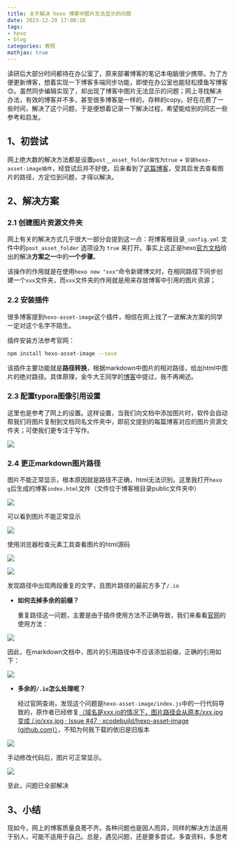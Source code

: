 ```yaml
---
title: 关于解决 hexo 博客中图片无法显示的问题
date: 2023-12-20 17:08:18
tags:
- hexo
- blog
categories: 教程
mathjax: true 
---
```


读研后大部分时间都待在办公室了，原来部署博客的笔记本电脑很少携带。为了方便更新博客，想着实现一下博客多端同步功能，即使在办公室也能轻松摸鱼写博客😊。虽然同步编辑实现了，却出现了博客中图片无法显示的问题；网上寻找解决办法，有效的博客并不多，甚至很多博客是一样的，存粹的copy。好在花费了一些时间，解决了这个问题，于是便想着记录一下解决过程，希望能给别的同志一些参考和启发。

<!-- more -->

## 1、初尝试

网上绝大数的解决方法都是设置`post__asset_folder属性为true` + `安装hexo-asset-image插件`，经尝试后并不好使。后来看到了[这篇博客](https://blog.csdn.net/m0_43401436/article/details/107191688)，受其启发去查看图片的路径，方定位到问题，才得以解决。

## 2、解决方案

### 2.1 创建图片资源文件夹

网上有关的解决方式几乎很大一部分会提到这一点：将博客根目录`_config.yml` 文件中的`post_asset_folder` 选项设为 `true` 来打开。事实上这正是hexo[官方文档](https://hexo.io/zh-cn/docs/asset-folders)给出的解决**方案之一**中的**一个步骤**。

该操作的作用就是在使用`hexo new "xxx"`命令新建博文时，在相同路径下同步创建一个`xxx`文件夹，而`xxx`文件夹的作用就是用来存放博客中引用的图片资源；

### 2.2 安装插件

很多博客提到`hexo-asset-image`这个插件，相信在网上找了一波解决方案的同学一定对这个名字不陌生。

插件安装方法参考官网：

```bash
npm install hexo-asset-image --save
```

该插件主要功能就是**路径转换**，根据markdown中图片的相对路径，给出html中图片的绝对路径。具体原理，金牛大王同学的[博客](https://blog.csdn.net/m0_43401436/article/details/107191688)中提过，我不再阐述。

### 2.3 配置typora图像引用设置

这里也是参考了网上的设置。这样设置，当我们向文档中添加图片时，软件会自动帮我们将图片复制到文档同名文件夹中，即前文提到的每篇博客对应的图片资源文件夹；可使我们更专注于写作。

![](image-20231220190441688.png)

### 2.4 更正markdown图片路径

图片不能正常显示，根本原因就是路径不正确，html无法识别。这里我打开`hexo g`后生成的博客`index.html`文件（文件位于博客根目录public文件夹中）

![](image-20231220191537253.png)

可以看到图片不能正常显示

![](image-20231220191709908.png)

使用浏览器检查元素工具查看图片的html源码

![](image-20231220191758373.png)

![](image-20231220191859827.png)

发现路径中出现两段重复的文字，且图片路径的最前方多了`/.io`

+ **如何去掉多余的前缀？**

  重复路径这一问题，主要是由于插件使用方法不正确导致，我们来看看[官网](https://github.com/xcodebuild/hexo-asset-image)的使用方法：

![](image-20231220200318080.png)

因此，在markdown文档中，图片的引用路径中不应该添加前缀，正确的引用如下：

![](image-20231220200518074.png)



+ **多余的`/.io`怎么处理呢？**

  经过官网查询，发现这个问题是`hexo-asset-image/index.js`中的一行代码导致的，原作者已经修复<u>（[域名是xxx.io的情况下，图片路径会从原本/xxx.jpg变成 /.io/xxx.jpg · Issue #47 · xcodebuild/hexo-asset-image (github.com)](https://github.com/xcodebuild/hexo-asset-image/issues/47)）</u>，不知为何我下载的依旧是旧版本

![](image-20231220201130720.png)

手动修改代码后，图片可正常显示。

![](image-20231220201553022.png)

至此，问题已全部解决

## 3、小结

现如今，网上的博客质量良莠不齐。各种问题也是因人而异，同样的解决方法适用于别人，可能不适用于自己。总是，遇见问题，还是要多尝试，多查资料，多思考
